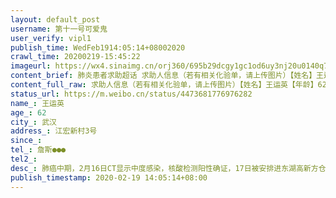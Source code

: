 ```yaml
---
layout: default_post
username: 第十一号可爱鬼
user_verify: vipl1
publish_time: WedFeb1914:05:14+08002020
crawl_time: 20200219-15:45:22
imageurl: https://wx4.sinaimg.cn/orj360/695b29dcgy1gc1od6uy3nj20u0140q7a.jpg
content_brief: 肺炎患者求助超话 求助人信息（若有相关化验单，请上传图片）【姓名】王运英【年龄】62【所在城市】武汉【所在小区、社区】江宏新村3号【联系方式】詹斯●●●【病情描述】 肺癌中期，2月16日CT显示中度感染，核酸检测阳性确证，17日被安排进东湖高新方仓医院，现在反应说方仓医院医疗 ...全文
content_full_raw: 求助人信息（若有相关化验单，请上传图片）【姓名】王运英【年龄】62【所在城市】武汉【所在小区、社区】江宏新村3号【联系方式】詹斯●●●【病情描述】肺癌中期，2月16日CT显示中度感染，核酸检测阳性确证，17日被安排进东湖高新方仓医院，现在反应说方仓医院医疗条件跟不上，每天就是送2包中药，伙食也很不好，如果是正常人或者轻度感染者还可以。但是本身就是肺癌患者了，在方仓医院根本得不到好的治疗备注：【全家感染】家里2位85岁的老人确诊，一个14岁的小朋友高度疑似
status_url: https://m.weibo.cn/status/4473681776976282
name_: 王运英
age_: 62
city_: 武汉
address_: 江宏新村3号
since_: 
tel_: 詹斯●●●
tel2_: 
desc_: 肺癌中期，2月16日CT显示中度感染，核酸检测阳性确证，17日被安排进东湖高新方仓医院，现在反应说方仓医院医疗条件跟不上，每天就是送2包中药，伙食也很不好，如果是正常人或者轻度感染者还可以。但是本身就是肺癌患者了，在方仓医院根本得不到好的治疗备注
publish_timestamp: 2020-02-19 14:05:14+08:00
---
```

